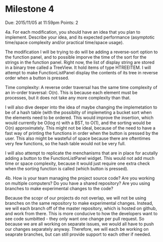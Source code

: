 Milestone 4
===========

Due: 2015/11/05 at 11:59pm
Points: 2

4a. For each modification, you should have an idea that you plan to
implement. Describe your idea, and its expected performance
(asymptotic time/space complexity and/or practical time/space usage).

The modification I will be trying to do will be adding a reverse-sort 
option to the function panel, and to possible imporve the time of the sort 
for the strings in the function panel. Right now, the list of display string 
are stored in a binary tree called a TreeView. It hold items of type HTREEITEM. 
I will attempt to make FunctionListPanel display the contents of its tree in 
reverse order when a button is pressed.

Time complexity:
A reverse order traversal has the same time complexity of an in-order traversal: 
O(n). This is because each element must be processes, but it does not take 
any more complexity than that.

I will also dive deeper into the idea of maybe changing the implemetation to be 
of a hash table (with the possiblity of implemeting a bucket sort when the 
elements need to be ordered. This would improve the insertion, which would 
currently be O(log n) with a BST, to O(1), and the sorting would be O(n) 
approximately. This might not be ideal, because of the need to have a fast 
way of printing the functions in order when the button is pressed by the user. 
This also might be wasteful of space because there are oftentimes very few 
functions, so the hash table would not be very full.

I will also attempt to replicate the menchanisms that are in place for acutally 
adding a button to the FunctionListPanel widget. This would not add much time 
or space complexity, because it would just require one extra check when the 
sorting function is called (which button is pressed).


4b. How is your team managing the project source code? Are you working
on multiple computers? Do you have a shared repository? Are you using
branches to make experimental changes to the code?

Because the scopr of our projects do not overlap, we will not be using 
branches on the same repository to make experimental changes. Instead, 
we will each branch off of the master repository, which is hosted on 
github, and work from there. This is more conducive to how the developers 
want to see code sumbitted - they only want one change per pull request. 
So because we are all working on separate issues, we would all have to push 
our changes separately anyway. Therefore, we will each be working on seaprate 
branches, but can still provide support to each other if needed.
